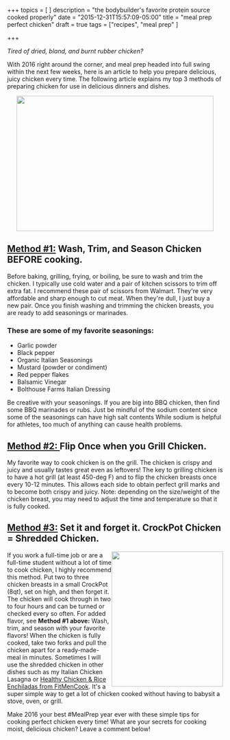 +++
topics = [
]
description = "the bodybuilder's favorite protein source cooked properly"
date = "2015-12-31T15:57:09-05:00"
title = "meal prep perfect chicken"
draft = true
tags = ["recipes", "meal prep"
]

+++

*Tired of dried, bland, and burnt rubber chicken?* 

With 2016 right around the corner, and meal prep headed into full swing within the next few weeks, here is an article to help you prepare delicious, juicy chicken every time. The following article explains my top 3 methods of preparing chicken for use in delicious dinners and dishes.

<!--more-->

<center><img src="https://1.bp.blogspot.com/-4gfh0CU-FfM/VoWWZbM-vkI/AAAAAAAAA3Q/TZqq1KLGEU0/w250-h160-c/Grilled-Chicken3.jpg" width="460" height="315"/></center>

## <u> Method #1:</u>  Wash, Trim, and Season Chicken BEFORE cooking.
Before baking, grilling, frying, or boiling, be sure to wash and trim the chicken. I typically use cold water and a pair of kitchen scissors to trim off extra fat. I recommend these pair of scissors from Walmart. They're very affordable and sharp enough to cut meat. When they're dull, I just buy a new pair. Once you finish washing and trimming the chicken breasts, you are ready to add seasonings or marinades. 

### These are some of my favorite seasonings:
* Garlic powder
* Black pepper
* Organic Italian Seasonings
* Mustard (powder or condiment)
* Red pepper flakes
* Balsamic Vinegar
* Bolthouse Farms Italian Dressing

Be creative with your seasonings. If you are big into BBQ chicken, then find some BBQ marinades or rubs. Just be mindful of the sodium content since some of the seasonings can have high salt contents While sodium is helpful for athletes, too much of anything can cause health problems.

## <u> Method #2: </u>  Flip Once when you Grill Chicken.


My favorite way to cook chicken is on the grill. The chicken is crispy and juicy and usually tastes great even as leftovers! The key to grilling chicken is to have a hot grill (at least 450-deg F) and to flip the chicken breasts once every 10-12 minutes. This allows each side to obtain perfect grill marks and to become both crispy and juicy. Note: depending on the size/weight of the chicken breast, you may need to adjust the time and temperature so that it is fully cooked.


## <u> Method #3:</u>  Set it and forget it. CrockPot Chicken = Shredded Chicken.
<img style="float: right;" src="https://2.bp.blogspot.com/--bfn1ttBdk4/VoWVGj2DDiI/AAAAAAAAA3I/4SwphTXOZ6M/s320/IMG_0101.JPG" width="260" height="315">

If you work a full-time job or are a full-time student without a lot of time to cook chicken, I highly recommend this method. Put two to three chicken breasts in a small CrockPot (8qt), set on high, and then forget it. The chicken will cook through in two to four hours and can be turned or checked every so often. For added flavor, see **Method #1 above:** Wash, trim, and season with your favorite flavors! When the chicken is fully cooked, take two forks and pull the chicken apart for a ready-made-meal in minutes. Sometimes I will use the shredded chicken in other dishes such as my Italian Chicken Lasagna or [Healthy Chicken & Rice Enchiladas from FitMenCook](http://fitmencook.com/fit-healthy-chicken-rice-enchilada-casserole/). It's a super simple way to get a lot of chicken cooked without having to babysit a stove, oven, or grill.

Make 2016 your best #MealPrep year ever with these simple tips for cooking perfect chicken every time! What are your secrets for cooking moist, delicious chicken? Leave a comment below!
